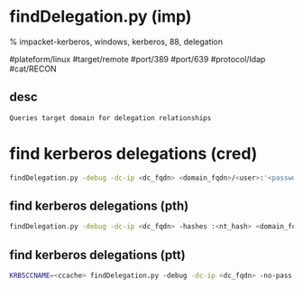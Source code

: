 # findDelegation.py (imp)

% impacket-kerberos, windows, kerberos, 88, delegation

#plateform/linux #target/remote #port/389 #port/639 #protocol/ldap #cat/RECON 

## desc
```
Queries target domain for delegation relationships
```

# find kerberos delegations (cred)
```bash
findDelegation.py -debug -dc-ip <dc_fqdn> <domain_fqdn>/<user>:'<password>'
```

## find kerberos delegations (pth)
```bash
findDelegation.py -debug -dc-ip <dc_fqdn> -hashes :<nt_hash> <domain_fqdn>/<user>
```

## find kerberos delegations (ptt)
```bash
KRB5CCNAME=<ccache> findDelegation.py -debug -dc-ip <dc_fqdn> -no-pass -k <domain_fqdn>/<user>
```
